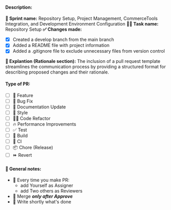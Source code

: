 #### Description:
**🏃 Sprint name:** Repository Setup, Project Management, CommerceTools Integration, and Development Environment Configuration 
**🧑‍💻 Task name:** Repository Setup
**✅ Changes made:**
  - [x] Created a develop branch from the main branch
  - [x] Added a README file with project information
  - [x] Added a .gitignore file to exclude unnecessary files from version control

**🔎 Explantion (Rationale section):**
The inclusion of a pull request template streamlines the communication process by providing a structured format for describing proposed changes and their rationale.

#### Type of PR:

- [ ] 🍕 Feature
- [ ] 🐛 Bug Fix
- [ ] 📝 Documentation Update
- [ ] 🎨 Style
- [ ] 🧑‍💻 Code Refactor
- [ ] 🔥 Performance Improvements
- [ ] ✅ Test
- [ ] 🤖 Build
- [ ] 🔁 CI
- [ ] 📦 Chore (Release)
- [ ] ⏩ Revert

#### 📝 General notes:
- 📌 Every time you make PR: 
  - add Yourself as Assigner 
  - add Two others as Reviewers
- 📌 Merge __*only after Approve*__
- 📌 Write shortly what's done
